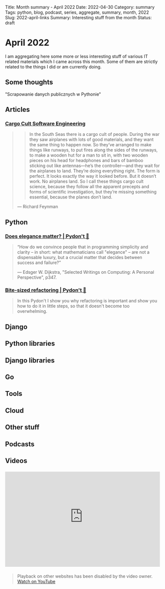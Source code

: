 Title: Month summary - April 2022
Date: 2022-04-30
Category: summary
Tags: python, blog, podcast, series, aggregate, summary, month, 2022
Slug: 2022-april-links
Summary: Interesting stuff from the month
Status: draft

# April 2022

I am aggregating here some more or less interesting stuff of various IT related materials which I came across this month.
Some of them are strictly related to the things I did or am currently doing.

## Some thoughts

"Scrapowanie danych publicznych w Pythonie"

## Articles

### [Cargo Cult Software Engineering](https://stevemcconnell.com/articles/cargo-cult-software-engineering/)

> > In the South Seas there is a cargo cult of people. During the war they saw airplanes with lots of good materials, and they want the same thing to happen now. So they’ve arranged to make things like runways, to put fires along the sides of the runways, to make a wooden hut for a man to sit in, with two wooden pieces on his head for headphones and bars of bamboo sticking out like antennas—he’s the controller—and they wait for the airplanes to land. They’re doing everything right. The form is perfect. It looks exactly the way it looked before. But it doesn’t work. No airplanes land. So I call these things cargo cult science, because they follow all the apparent precepts and forms of scientific investigation, but they’re missing something essential, because the planes don’t land.
>
> — Richard Feynman

## Python

### [Does elegance matter? | Pydon't 🐍](https://mathspp.com/blog/pydonts/does-elegance-matter)

> “How do we convince people that in programming simplicity and clarity – in short: what mathematicians call "elegance" – are not a dispensable luxury, but a crucial matter that decides between success and failure?”
>
> ― Edsger W. Dijkstra, "Selected Writings on Computing: A Personal Perspective", p347.

### [Bite-sized refactoring | Pydon't 🐍](https://mathspp.com/blog/pydonts/bite-sized-refactoring)

> In this Pydon't I show you why refactoring is important and show you how to do it in little steps, so that it doesn't become too overwhelming.

## Django

## Python libraries

## Django libraries

## Go

## Tools

## Cloud

## Other stuff

## Podcasts

## Videos

### [](https://www.youtube.com/watch?v=VIDEO_ID)

<div class="videoWrapper" style="height:0; padding-bottom:56.25%; padding-top:25px; position:relative" height="0">
    <iframe style="position:absolute; top:0; width:100%" height="100%" width="100%" src="https://www.youtube-nocookie.com/embed/VIDEO_ID" frameborder="0" allow="accelerometer; autoplay; encrypted-media; gyroscope; picture-in-picture" allowfullscreen></iframe>
</div>

### [](https://www.youtube.com/watch?v=VIDEO_ID)

> Playback on other websites has been disabled by the video owner. [Watch on YouTube](https://www.youtube.com/watch?v=VIDEO_ID)
